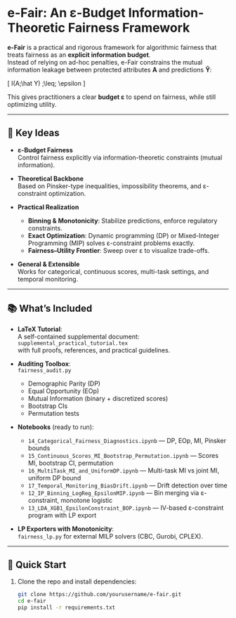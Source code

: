 # e-Fair: An ε-Budget Information-Theoretic Fairness Framework

**e-Fair** is a practical and rigorous framework for algorithmic fairness that treats fairness as an **explicit information budget**.  
Instead of relying on ad-hoc penalties, e-Fair constrains the mutual information leakage between protected attributes **A** and predictions **Ŷ**:

\[
I(A;\hat Y) \;\leq\; \epsilon
\]

This gives practitioners a clear **budget ε** to spend on fairness, while still optimizing utility.

---

## 🔑 Key Ideas

- **ε-Budget Fairness**  
  Control fairness explicitly via information-theoretic constraints (mutual information).
  
- **Theoretical Backbone**  
  Based on Pinsker-type inequalities, impossibility theorems, and ε-constraint optimization.

- **Practical Realization**  
  - **Binning & Monotonicity**: Stabilize predictions, enforce regulatory constraints.  
  - **Exact Optimization**: Dynamic programming (DP) or Mixed-Integer Programming (MIP) solves ε-constraint problems exactly.  
  - **Fairness–Utility Frontier**: Sweep over ε to visualize trade-offs.  

- **General & Extensible**  
  Works for categorical, continuous scores, multi-task settings, and temporal monitoring.

---

## 📚 What’s Included

- **LaTeX Tutorial**:  
  A self-contained supplemental document:  
  `supplemental_practical_tutorial.tex`  
  with full proofs, references, and practical guidelines.

- **Auditing Toolbox**:  
  `fairness_audit.py`  
  - Demographic Parity (DP)  
  - Equal Opportunity (EOp)  
  - Mutual Information (binary + discretized scores)  
  - Bootstrap CIs  
  - Permutation tests

- **Notebooks** (ready to run):  
  - `14_Categorical_Fairness_Diagnostics.ipynb` — DP, EOp, MI, Pinsker bounds  
  - `15_Continuous_Scores_MI_Bootstrap_Permutation.ipynb` — Scores MI, bootstrap CI, permutation  
  - `16_MultiTask_MI_and_UniformDP.ipynb` — Multi-task MI vs joint MI, uniform DP bound  
  - `17_Temporal_Monitoring_BiasDrift.ipynb` — Drift detection over time  
  - `12_IP_Binning_LogReg_EpsilonMIP.ipynb` — Bin merging via ε-constraint, monotone logistic  
  - `13_LDA_XGB1_EpsilonConstraint_BOP.ipynb` — IV-based ε-constraint program with LP export

- **LP Exporters with Monotonicity**:  
  `fairness_lp.py` for external MILP solvers (CBC, Gurobi, CPLEX).

---

## 🚀 Quick Start

1. Clone the repo and install dependencies:
   ```bash
   git clone https://github.com/yourusername/e-fair.git
   cd e-fair
   pip install -r requirements.txt
